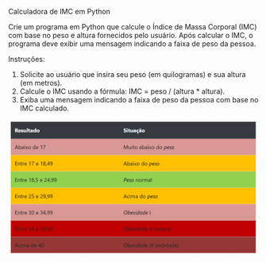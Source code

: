 Calculadora de IMC em Python

Crie um programa em Python que calcule o Índice de Massa Corporal (IMC) com
base no peso e altura fornecidos pelo usuário. Após calcular o IMC, o programa
deve exibir uma mensagem indicando a faixa de peso da pessoa.

Instruções:

1. Solicite ao usuário que insira seu peso (em quilogramas) e sua altura (em metros).
2. Calcule o IMC usando a fórmula: IMC = peso / (altura * altura).
3. Exiba uma mensagem indicando a faixa de peso da pessoa com base no IMC calculado.

![alt text](image.png)